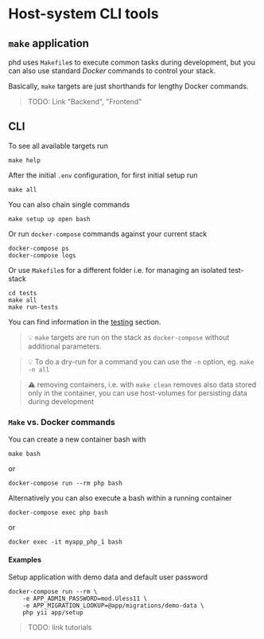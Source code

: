 # Host-system CLI tools

## `make` application

phd uses `Makefile`s to execute common tasks during development, but you can also use standard *Docker* commands to control your stack.

Basically, `make` targets are just shorthands for lengthy Docker commands.

> TODO: Link "Backend", "Frontend"

## CLI

To see all available targets run

    make help

After the initial `.env` configuration, for first initial setup run

    make all

You can also chain single commands

    make setup up open bash

Or run `docker-compose` commands against your current stack

	docker-compose ps
	docker-compose logs

   
Or use `Makefile`s for a different folder i.e. for managing an isolated test-stack
   
	cd tests
    make all
    make run-tests

You can find information in the [testing](../4-testing/testing.md) section.

> :bulb: `make` targets are run on the stack as `docker-compose` without additional parameters.

> :bulb: To do a dry-run for a command you can use the `-n` option, eg. `make -n all`

> :warning: removing containers, i.e. with `make clean` removes also data stored only in the container, you can use host-volumes for persisting data during development 

### `Make` vs. Docker commands


You can create a new container bash with

    make bash

or    
    
    docker-compose run --rm php bash

Alternatively you can also execute a bash within a running container
    
    docker-compose exec php bash
    
or

    docker exec -it myapp_php_1 bash


#### Examples

Setup application with demo data and default user password

    docker-compose run --rm \
        -e APP_ADMIN_PASSWORD=mod.Uless11 \
        -e APP_MIGRATION_LOOKUP=@app/migrations/demo-data \
        php yii app/setup

> TODO: link tutorials

